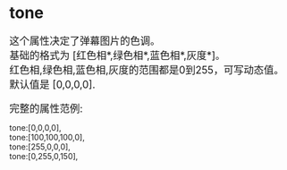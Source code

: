 # tone
<font size=4>这个属性决定了弹幕图片的色调。    
基础的格式为 [红色相*,绿色相*,蓝色相*,灰度*]。   
红色相,绿色相,蓝色相,灰度的范围都是0到255，可写动态值。   
默认值是 [0,0,0,0].
</font>
<br/>
<br/>
<font size=4>完整的属性范例:   </font>

tone:[0,0,0,0],   
tone:[100,100,100,0],   
tone:[255,0,0,0],   
tone:[0,255,0,150],   
